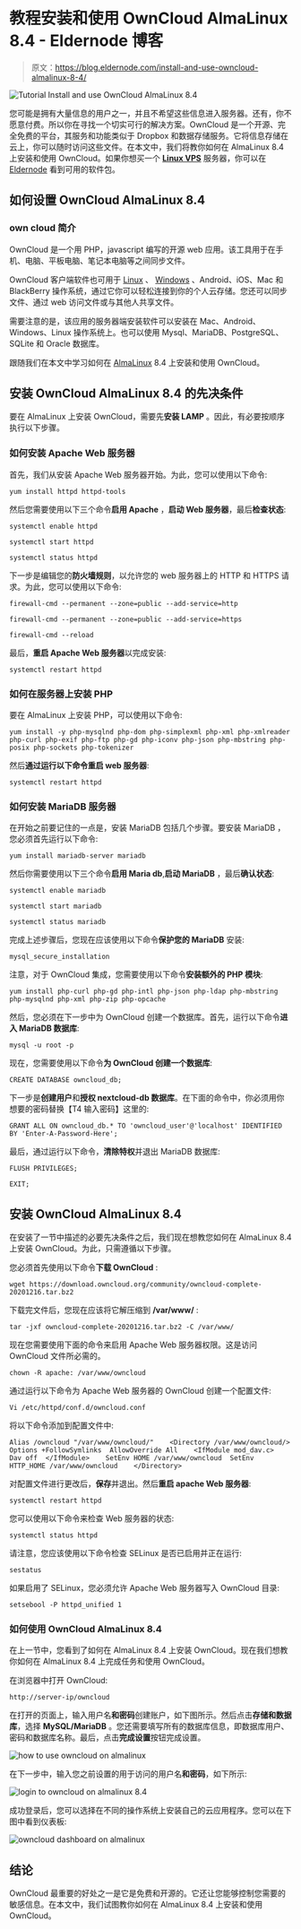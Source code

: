# 教程安装和使用 OwnCloud AlmaLinux 8.4 - Eldernode 博客

> 原文：<https://blog.eldernode.com/install-and-use-owncloud-almalinux-8-4/>

![Tutorial Install and use OwnCloud AlmaLinux 8.4](img/8ca33a4a2ad55f2c7de45dd679b43c1b.png)

您可能是拥有大量信息的用户之一，并且不希望这些信息进入服务器。还有，你不愿意付费。所以你在寻找一个切实可行的解决方案。OwnCloud 是一个开源、完全免费的平台，其服务和功能类似于 Dropbox 和数据存储服务。它将信息存储在云上，你可以随时访问这些文件。在本文中，我们将教你如何在 AlmaLinux 8.4 上安装和使用 OwnCloud。如果你想买一个 [**Linux VPS**](https://eldernode.com/linux-vps/) 服务器，你可以在 [Eldernode](https://eldernode.com/) 看到可用的软件包。

## **如何设置 OwnCloud AlmaLinux 8.4**

### **own cloud 简介**

OwnCloud 是一个用 PHP，javascript 编写的开源 web 应用。该工具用于在手机、电脑、平板电脑、笔记本电脑等之间同步文件。

OwnCloud 客户端软件也可用于 [Linux](https://blog.eldernode.com/tag/linux/) 、 [Windows](https://blog.eldernode.com/tag/windows/) 、Android、iOS、Mac 和 BlackBerry 操作系统，通过它你可以轻松连接到你的个人云存储。您还可以同步文件、通过 web 访问文件或与其他人共享文件。

需要注意的是，该应用的服务器端安装软件可以安装在 Mac、Android、Windows、Linux 操作系统上。也可以使用 Mysql、MariaDB、PostgreSQL、SQLite 和 Oracle 数据库。

跟随我们在本文中学习如何在 [AlmaLinux](https://blog.eldernode.com/install-and-use-almalinux/) 8.4 上安装和使用 OwnCloud。

## **安装 OwnCloud AlmaLinux 8.4 的先决条件**

要在 AlmaLinux 上安装 OwnCloud，需要先**安装 LAMP** 。因此，有必要按顺序执行以下步骤。

### **如何安装 Apache Web 服务器**

首先，我们从安装 Apache Web 服务器开始。为此，您可以使用以下命令:

```
yum install httpd httpd-tools
```

然后您需要使用以下三个命令**启用 Apache** ，**启动 Web 服务器**，最后**检查状态**:

```
systemctl enable httpd
```

```
systemctl start httpd
```

```
systemctl status httpd
```

下一步是编辑您的**防火墙规则**，以允许您的 web 服务器上的 HTTP 和 HTTPS 请求。为此，您可以使用以下命令:

```
firewall-cmd --permanent --zone=public --add-service=http
```

```
firewall-cmd --permanent --zone=public --add-service=https
```

```
firewall-cmd --reload
```

最后，**重启 Apache Web 服务器**以完成安装:

```
systemctl restart httpd
```

### **如何在服务器上安装 PHP**

要在 AlmaLinux 上安装 PHP，可以使用以下命令:

```
yum install -y php-mysqlnd php-dom php-simplexml php-xml php-xmlreader php-curl php-exif php-ftp php-gd php-iconv php-json php-mbstring php-posix php-sockets php-tokenizer
```

然后**通过运行以下命令重启 web 服务器**:

```
systemctl restart httpd
```

### **如何安装 MariaDB 服务器**

在开始之前要记住的一点是，安装 MariaDB 包括几个步骤。要安装 MariaDB ，您必须首先运行以下命令:

```
yum install mariadb-server mariadb
```

然后你需要使用以下三个命令**启用 Maria db**,**启动 MariaDB** ，最后**确认状态**:

```
systemctl enable mariadb
```

```
systemctl start mariadb
```

```
systemctl status mariadb
```

完成上述步骤后，您现在应该使用以下命令**保护您的 MariaDB** 安装:

```
mysql_secure_installation
```

注意，对于 OwnCloud 集成，您需要使用以下命令**安装额外的 PHP 模块**:

```
yum install php-curl php-gd php-intl php-json php-ldap php-mbstring php-mysqlnd php-xml php-zip php-opcache
```

然后，您必须在下一步中为 OwnCloud 创建一个数据库。首先，运行以下命令**进入 MariaDB 数据库**:

```
mysql -u root -p
```

现在，您需要使用以下命令**为 OwnCloud 创建一个数据库**:

```
CREATE DATABASE owncloud_db;
```

下一步是**创建用户**和**授权 nextcloud-db 数据库**。在下面的命令中，你必须用你想要的密码替换【T4 输入密码】这里的:

```
GRANT ALL ON owncloud_db.* TO 'owncloud_user'@'localhost' IDENTIFIED BY 'Enter-A-Password-Here';
```

最后，通过运行以下命令，**清除特权**并退出 MariaDB 数据库:

```
FLUSH PRIVILEGES;
```

```
EXIT;
```

## **安装 OwnCloud AlmaLinux 8.4**

在安装了一节中描述的必要先决条件之后，我们现在想教您如何在 AlmaLinux 8.4 上安装 OwnCloud。为此，只需遵循以下步骤。

您必须首先使用以下命令**下载 OwnCloud** :

```
wget https://download.owncloud.org/community/owncloud-complete-20201216.tar.bz2
```

下载完文件后，您现在应该将它解压缩到 **/var/www/** :

```
tar -jxf owncloud-complete-20201216.tar.bz2 -C /var/www/
```

现在您需要使用下面的命令来启用 Apache Web 服务器权限。这是访问 OwnCloud 文件所必需的。

```
chown -R apache: /var/www/owncloud
```

通过运行以下命令为 Apache Web 服务器的 OwnCloud 创建一个配置文件:

```
Vi /etc/httpd/conf.d/owncloud.conf
```

将以下命令添加到配置文件中:

```
Alias /owncloud "/var/www/owncloud/"    <Directory /var/www/owncloud/>  Options +FollowSymlinks  AllowOverride All    <IfModule mod_dav.c>  Dav off  </IfModule>    SetEnv HOME /var/www/owncloud  SetEnv HTTP_HOME /var/www/owncloud    </Directory>
```

对配置文件进行更改后，**保存**并退出。然后**重启 apache Web 服务器**:

```
systemctl restart httpd
```

您可以使用以下命令来检查 Web 服务器的状态:

```
systemctl status httpd
```

请注意，您应该使用以下命令检查 SELinux 是否已启用并正在运行:

```
sestatus
```

如果启用了 SELinux，您必须允许 Apache Web 服务器写入 OwnCloud 目录:

```
setsebool -P httpd_unified 1
```

### **如何使用 OwnCloud AlmaLinux 8.4**

在上一节中，您看到了如何在 AlmaLinux 8.4 上安装 OwnCloud。现在我们想教你如何在 AlmaLinux 8.4 上完成任务和使用 OwnCloud。

在浏览器中打开 OwnCloud:

```
http://server-ip/owncloud
```

在打开的页面上，输入用户名**和密码**创建账户，如下图所示。然后点击**存储和数据库**，选择 **MySQL/MariaDB** 。您还需要填写所有的数据库信息，即数据库用户、密码和数据库名称。最后，点击**完成设置**按钮完成设置。

![how to use owncloud on almalinux](img/2cf2d579374dcabb69f3f45a94b75de8.png)

在下一步中，输入您之前设置的用于访问的用户名**和密码**，如下所示:

![login to owncloud on almalinux 8.4](img/d589c26ec642188642e2f871fe0a0cad.png)

成功登录后，您可以选择在不同的操作系统上安装自己的云应用程序。您可以在下图中看到仪表板:

![owncloud dashboard on almalinux](img/648f9e0ae0ca4f9a656df63288d201fe.png)

## 结论

OwnCloud 最重要的好处之一是它是免费和开源的。它还让您能够控制您需要的敏感信息。在本文中，我们试图教你如何在 AlmaLinux 8.4 上安装和使用 OwnCloud。